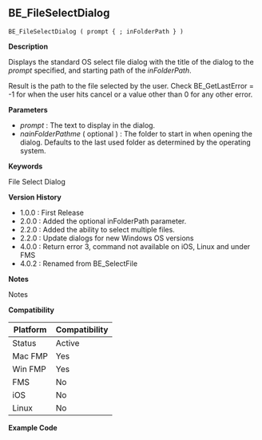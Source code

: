 ## BE_FileSelectDialog

    BE_FileSelectDialog ( prompt { ; inFolderPath } )

**Description**  

Displays the standard OS select file dialog with the title of the dialog to the *prompt* specified, and starting path of the *inFolderPath*.

Result is the path to the file selected by the user.  Check BE_GetLastError = -1 for when the user hits cancel or a value other than 0 for any other error.

**Parameters**

* *prompt* : The text to display in the dialog.
* *nainFolderPathme* ( optional ) : The folder to start in when opening the dialog. Defaults to the last used folder as determined by the operating system.

**Keywords**  

File Select Dialog

**Version History**

* 1.0.0 : First Release
* 2.0.0 : Added the optional inFolderPath parameter.
* 2.2.0 : Added the ability to select multiple files.
* 2.2.0 : Update dialogs for new Windows OS versions
* 4.0.0 : Return error 3, command not available on iOS, Linux and under FMS
* 4.0.2 : Renamed from BE_SelectFile

**Notes**

Notes

**Compatibility** 

| Platform | Compatibility |
|-----------|-----------|
| Status | Active |  
| Mac FMP | Yes  |  
| Win FMP | Yes  |  
| FMS | No  |  
| iOS | No  |  
| Linux | No  |  

**Example Code**
